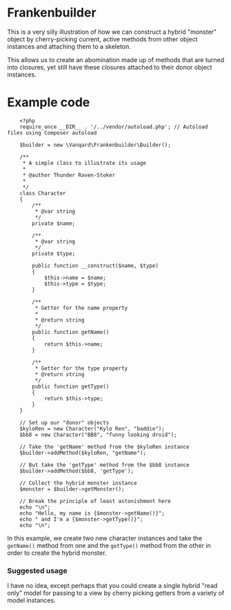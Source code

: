 # Frankenbuilder

This is a very silly illustration of how we can construct a hybrid "monster" object by cherry-picking current, active methods from other object instances and attaching them to a skeleton.

This allows us to create an abomination made up of methods that are turned into closures, yet still have these closures attached to their donor object instances. 

# Example code


```
    <?php 
    require_once __DIR__ . '/../vendor/autoload.php'; // Autoload files using Composer autoload
    
    $builder = new \Vanqard\Frankenbuilder\Builder();
    
    /**
     * A simple class to illustrate its usage
     * 
     * @author Thunder Raven-Stoker
     *
     */
    class Character
    {
        /**
         * @var string
         */
        private $name;
        
        /**
         * @var string
         */
        private $type;
        
        public function __construct($name, $type)
        {
            $this->name = $name;
            $this->type = $type;
        }
        
        /**
         * Getter for the name property
         * 
         * @return string
         */
        public function getName()
        {
            return $this->name;
        }
        
        /**
         * Getter for the type property
         * @return string
         */
        public function getType()
        {
            return $this->type;
        }
    }
    
    // Set up our "donor" objects
    $kyloRen = new Character("Kylo Ren", "baddie");
    $bb8 = new Character("BB8", "funny looking droid");
    
    // Take the 'getName' method from the $kyloRen instance
    $builder->addMethod($kyloRen, "getName");
    
    // But take the 'getType' method from the $bb8 instance
    $builder->addMethod($bb8, 'getType');
    
    // Collect the hybrid monster instance
    $monster = $builder->getMonster();
    
    // Break the principle of least astonishment here
    echo "\n";
    echo "Hello, my name is {$monster->getName()}";
    echo " and I'm a {$monster->getType()}";
    echo "\n";

```

In this example, we create two new character instances and take the `getName()` method from one and the `getType()` method from the other in order to create the hybrid monster. 

### Suggested usage

I have no idea, except perhaps that you could create a single hybrid "read only" model for passing to a view by cherry picking getters from a variety of model instances. 

